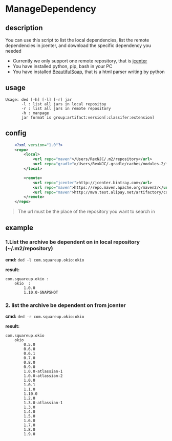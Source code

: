 # ManageDependency

## description
You can use this script to list the local dependencies, list the remote dependencies in jcenter, and download the specific dependency you needed
* Currently we only support one remote repository, that is [jcenter](http://jcenter.bintray.com/)
* You have installed python, pip, bash in your PC
* You have installed [BeautifulSoap](https://www.crummy.com/software/BeautifulSoup/#Download/), that is a html parser writing by python

## usage
~~~
Usage: ded [-h] [-l] [-r] jar
       -l : list all jars in local repositoy
       -r : list all jars in remote repository
       -h : manpage
       jar format is group:artifact:version[:classifer:extension]
~~~

## config

~~~ xml
    <?xml version="1.0"?>
    <repo>
        <local>
            <url repo="maven">/Users/RexNJC/.m2/repository</url>
            <url repo="gradle">/Users/RexNJC/.gradle/caches/modules-2/files-2.1</url>
        </local>

        <remote>
            <url repo="jcenter">http://jcenter.bintray.com</url>
            <url repo="maven">https://repo.maven.apache.org/maven2/</url>
            <url repo="maven">http://mvn.test.alipay.net/artifactory/content/groups/alipay-mobile/</url>
        </remote>
    </repo>
~~~
> The url must be the place of the repository you want to search in

## example
### 1.List the archive be dependent on in local repository (~/.m2/repository) 
**cmd:** `ded -l com.squareup.okio:okio`

**result:**
~~~
com.squareup.okio :
	okio  :
		1.0.0
		1.10.0-SNAPSHOT
~~~

### 2. list the archive be dependent on from jcenter
**cmd:** `ded -r com.squareup.okio:okio`

**result:**
~~~
com.squareup.okio
	okio
		0.5.0
		0.6.0
		0.6.1
		0.7.0
		0.8.0
		0.9.0
		1.0.0-atlassian-1
		1.0.0-atlassian-2
		1.0.0
		1.0.1
		1.1.0
		1.10.0
		1.2.0
		1.3.0-atlassian-1
		1.3.0
		1.4.0
		1.5.0
		1.6.0
		1.7.0
		1.8.0
		1.9.0
~~~
